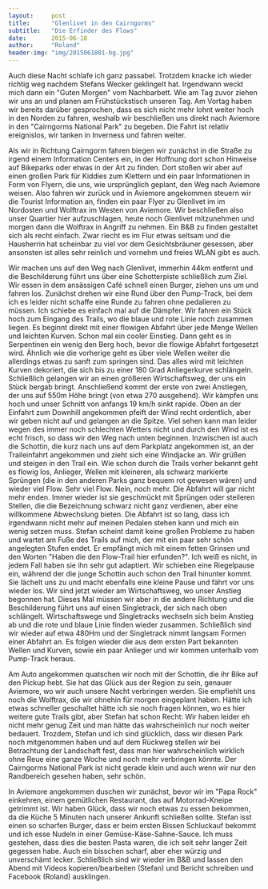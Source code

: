 ```yaml
---
layout:     post
title:      "Glenlivet in den Cairngorms"
subtitle:   "Die Erfinder des Flows"
date:       2015-06-18
author:     "Roland"
header-img: "img/2015061801-bg.jpg"
---
```

Auch diese Nacht schlafe ich ganz passabel. Trotzdem knacke ich wieder richtig weg nachdem Stefans Wecker geklingelt hat.
Irgendwann weckt mich dann ein "Guten Morgen" vom Nachbarbett. Wie am Tag zuvor ziehen wir uns an und planen am
Frühstückstisch unseren Tag. Am Vortag haben wir bereits darüber gesprochen, dass es sich nicht mehr lohnt weiter hoch
in den Norden zu fahren, weshalb wir beschließen uns direkt nach Aviemore in den "Cairngorms National Park" zu begeben.
Die Fahrt ist relativ ereignislos, wir tanken in Inverness und fahren weiter.

Als wir in Richtung Cairngorm fahren biegen wir zunächst in die Straße zu irgend einem Information Centers ein, in der Hoffnung
dort schon Hinweise auf Bikeparks oder etwas in der Art zu finden. Dort stoßen wir aber auf einen großen Park für
Kiddies zum Klettern und ein paar Informationen in Form von Flyern, die uns, wie ursprünglich geplant, den Weg nach
Aviemore weisen. Also fahren wir zurück und in Aviemore angekommen steuern wir die Tourist Information an, finden ein
paar Flyer zu Glenlivet im im Nordosten und Wolftrax im Westen von Aviemore. Wir beschließen also unser Quartier hier
aufzuschlagen, heute noch Glenlivet mitzunehmen und morgen dann die Wolftrax in Angriff zu nehmen. Ein B&B zu finden
gestaltet sich als recht einfach. Zwar riecht es im Flur etwas seltsam und die Hausherrin hat scheinbar zu viel vor dem
Gesichtsbräuner gesessen, aber ansonsten ist alles sehr reinlich und vornehm und freies WLAN gibt es auch.

Wir machen uns auf den Weg nach Glenlivet, immerhin 44km entfernt und die Beschilderung führt uns über eine
Schotterpiste schließlich zum Ziel. Wir essen in dem ansässigen Café schnell einen Burger, ziehen uns um und fahren los.
Zunächst drehen wir eine Rund über den Pump-Track, bei dem ich es leider nicht schaffe eine Runde zu fahren ohne
pedalieren zu müssen. Ich schiebe es einfach mal auf die Dämpfer. Wir fahren ein Stück hoch zum Eingang des Trails, wo
die blaue und rote Linie noch zusammen liegen. Es beginnt direkt mit einer flowigen Abfahrt über jede Menge Wellen und
leichten Kurven. Schon mal ein cooler Einstieg. Dann geht es in Serpentinen ein wenig den Berg hoch, bevor die flowige
Abfahrt fortgesetzt wird. Ähnlich wie die vorherige geht es über viele Wellen weiter die allerdings etwas zu sanft zum
springen sind. Das alles wird mit leichten Kurven dekoriert, die sich bis zu einer 180 Grad Anliegerkurve schlängeln.
Schließlich gelangen wir an einen größeren Wirtschaftsweg, der uns ein Stück bergab bringt. Anschließend kommt der erste
von zwei Anstiegen, der uns auf 550m Höhe bringt (von etwa 270 ausgehend). Wir kämpfen uns hoch und unser Schnitt von
anfangs 19 km/h sinkt rapide. Oben an der Einfahrt zum Downhill angekommen pfeift der Wind recht ordentlich, aber wir 
geben nicht auf und gelangen an die Spitze. Viel sehen kann man leider wegen des immer noch schlechten Wetters nicht und
durch den Wind ist es echt frisch, so dass wir den Weg nach unten beginnen. Inzwischen ist auch die Schottin, die kurz
nach uns auf dem Parkplatz angekommen ist, an der Traileinfahrt angekommen und zieht sich eine Windjacke an. Wir grüßen
und steigen in den Trail ein. Wie schon durch die Trails vorher bekannt geht es flowig los, Anlieger, Wellen mit
kleineren, als schwarz markierte Sprüngen (die in den anderen Parks ganz bequem rot gewesen wären) und wieder viel Flow.
Sehr viel Flow. Nein, noch mehr. Die Abfahrt will gar nicht mehr enden. Immer wieder ist sie geschmückt mit Sprüngen
oder steileren Stellen, die die Bezeichnung schwarz nicht ganz verdienen, aber eine willkommene Abwechslung bieten. Die
Abfahrt ist so lang, dass ich irgendwann nicht mehr auf meinen Pedalen stehen kann und mich ein wenig setzen muss.
Stefan scheint damit keine großen Probleme zu haben und wartet am Fuße des Trails auf mich, der mit ein paar sehr schön
angelegten Stufen endet. Er empfängt mich mit einem fetten Grinsen und den Worten "Haben die den Flow-Trail hier
erfunden?". Ich weiß es nicht, in jedem Fall haben sie ihn sehr gut adaptiert. Wir schieben eine Riegelpause ein,
während der die junge Schottin auch schon den Trail hinunter kommt. Sie lächelt uns zu und macht ebenfalls eine kleine
Pause und fährt vor uns wieder los. Wir sind jetzt wieder am Wirtschaftsweg, wo unser Anstieg begonnen hat. Dieses Mal
müssen wir aber in die andere Richtung und die Beschilderung führt uns auf einen Singletrack, der sich nach oben
schlängelt. Wirtschaftswege und Singletracks wechseln sich beim Anstieg ab und die rote und blaue Linie finden wieder
zusammen. Schließlich sind wir wieder auf etwa 480Hm und der Singletrack nimmt langsam Formen einer Abfahrt an. Es
folgen wieder die aus dem ersten Part bekannten Wellen und Kurven, sowie ein paar Anlieger und wir kommen unterhalb vom
Pump-Track heraus.

Am Auto angekommen quatschen wir noch mit der Schottin, die ihr Bike auf den Pickup hebt. Sie hat das
Glück aus der Region zu sein, genauer Aviemore, wo wir auch unsere Nacht verbringen werden. Sie empfiehlt uns noch die
Wolftrax, die wir ohnehin für morgen eingeplant haben. Hätte ich etwas schneller geschaltet hätte ich sie noch fragen
können, wo es hier weitere gute Trails gibt, aber Stefan hat schon Recht: Wir haben leider eh nicht mehr genug Zeit und
man hätte das wahrscheinlich nur noch weiter bedauert. Trozdem, Stefan und ich sind glücklich, dass wir diesen Park noch
mitgenommen haben und auf dem Rückweg stellen wir bei Betrachtung der Landschaft fest, dass man hier wahrscheinlich
wirklich ohne Reue eine ganze Woche und noch mehr verbringen könnte. Der Cairngorms National Park ist nicht gerade klein
und auch wenn wir nur den Randbereich gesehen haben, sehr schön.

In Aviemore angekommen duschen wir zunächst, bevor wir im "Papa Rock" einkehren, einem gemütlichen Restaurant, das auf
Motorrad-Kneipe getrimmt ist. Wir haben Glück, dass wir noch etwas zu essen bekommen, da die Küche 5 Minuten nach
unserer Ankunft schließen sollte. Stefan isst einen so scharfen Burger, dass er beim ersten Bissen Schluckauf bekommt und
ich esse Nudeln in einer Gemüse-Käse-Sahne-Sauce. Ich muss gestehen, dass dies die besten Pasta waren, die ich seit sehr
langer Zeit gegessen habe. Auch ein bisschen scharf, aber eher würzig und unverschämt lecker. Schließlich sind wir
wieder im B&B und lassen den Abend mit Videos kopieren/bearbeiten (Stefan) und Bericht schreiben und Facebook (Roland)
ausklingen.